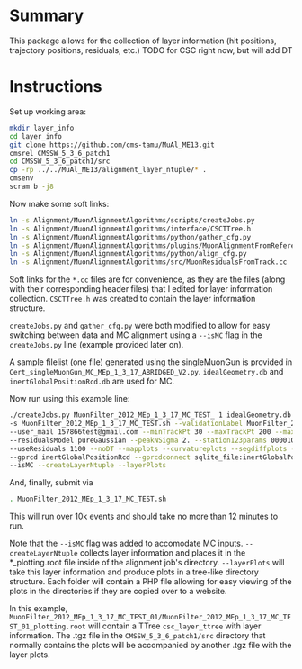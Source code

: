 # Summary
This package allows for the collection of layer information (hit positions, trajectory positions, residuals, etc.)
TODO for CSC right now, but will add DT

# Instructions
Set up working area:
``` bash
mkdir layer_info
cd layer_info
git clone https://github.com/cms-tamu/MuAl_ME13.git
cmsrel CMSSW_5_3_6_patch1
cd CMSSW_5_3_6_patch1/src
cp -rp ../../MuAl_ME13/alignment_layer_ntuple/* .
cmsenv
scram b -j8
```

Now make some soft links:
``` bash
ln -s Alignment/MuonAlignmentAlgorithms/scripts/createJobs.py
ln -s Alignment/MuonAlignmentAlgorithms/interface/CSCTTree.h
ln -s Alignment/MuonAlignmentAlgorithms/python/gather_cfg.py
ln -s Alignment/MuonAlignmentAlgorithms/plugins/MuonAlignmentFromReference.cc
ln -s Alignment/MuonAlignmentAlgorithms/python/align_cfg.py
ln -s Alignment/MuonAlignmentAlgorithms/src/MuonResidualsFromTrack.cc
```

Soft links for the `*.cc` files are for convenience, as they are the files (along with their corresponding header files) that I edited for layer information collection. `CSCTTree.h` was created to contain the layer information structure.

`createJobs.py` and `gather_cfg.py` were both modified to allow for easy switching between data and MC alignment using a `--isMC` flag in the `createJobs.py` line (example provided later on).

A sample filelist (one file) generated using the singleMuonGun is provided in ` Cert_singleMuonGun_MC_MEp_1_3_17_ABRIDGED_V2.py`.
`idealGeometry.db` and `inertGlobalPositionRcd.db` are used for MC.


Now run using this example line:
``` bash
./createJobs.py MuonFilter_2012_MEp_1_3_17_MC_TEST_ 1 idealGeometry.db Cert_singleMuonGun_MC_MEp_1_3_17_ABRIDGED_V2.py \
-s MuonFilter_2012_MEp_1_3_17_MC_TEST.sh --validationLabel MuonFilter_2012_MEp_1_3_17_MC_TEST \
--user_mail 157866test@gmail.com --minTrackPt 30 --maxTrackPt 200 --maxDxy 0.2 --minNCrossedChambers 1 \
--residualsModel pureGaussian --peakNSigma 2. --station123params 000010 --station4params 000010 --cscparams 100001 \
--useResiduals 1100 --noDT --mapplots --curvatureplots --segdiffplots --extraPlots --globalTag MC_53_V14::All \
--gprcd inertGlobalPositionRcd --gprcdconnect sqlite_file:inertGlobalPositionRcd.db  --createAlignNtuple -j 1 \
--isMC --createLayerNtuple --layerPlots
```
And, finally, submit via
``` bash
. MuonFilter_2012_MEp_1_3_17_MC_TEST.sh
```

This will run over 10k events and should take no more than 12 minutes to run.

Note that the `--isMC` flag was added to accomodate MC inputs. `--createLayerNtuple` collects layer information and places it in the *_plotting.root file inside of the alignment job's directory. `--layerPlots` will take this layer information and produce plots in a tree-like directory structure. Each folder will contain a PHP file allowing for easy viewing of the plots in the directories if they are copied over to a website.

In this example, `MuonFilter_2012_MEp_1_3_17_MC_TEST_01/MuonFilter_2012_MEp_1_3_17_MC_TEST_01_plotting.root` will contain a TTree `csc_layer_ttree` with layer information. The .tgz file in the `CMSSW_5_3_6_patch1/src` directory that normally contains the plots will be accompanied by another .tgz file with the layer plots.
